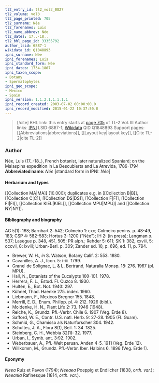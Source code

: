 ```yaml
---
tl2_entry_id: tl2_vol3_0827
tl2_volume: vol3
tl2_page_printed: 705
tl2_surname: Née
tl2_forenames: Luis
tl2_name_abbrev: Née
tl2_dates: 17..-18..
tl2_bhl_page_id: 33355792
author_lsid: 6887-1
wikidata_id: Q1848893
ipni_surname: Née
ipni_forenames: Luis
ipni_standard_form: Née
ipni_dates: 1734-1807
ipni_taxon_scope: 
- Botany
- Spermatophytes
ipni_geo_scope: 
- Mexico
- Spain
ipni_version: 1.1.2.1.1.1.1.1
ipni_record_created: 2003-07-02 00:00:00.0
ipni_record_modified: 2015-01-22 10:37:50.0
---
```


> [!cite] BHL link: this entry starts at [page 705](https://www.biodiversitylibrary.org/page/33355792) of TL-2 Vol. III
> Author links: [IPNI](https://www.ipni.org/a/6887-1) LSID 6887-1, [Wikidata](https://www.wikidata.org/wiki/Q1848893) QID Q1848893
> Support pages: [[Abbreviations|abbreviations]], [[Layout key|layout key]], [[Cite TL-2|cite TL-2]]

### Author

Née, Luis (17..-18..), French botanist, later naturalized Spaniard; on the Malaspina expedition in La Descubierta and La Atrevida, 1789-1794 
**Abbreviated name**: *Née* \[standard form in IPNI: *Née*\]

#### Herbarium and types

[[Collection MA|MA]] (10.000); duplicates e.g. in [[Collection B|B]], [[Collection C|C]], [[Collection DS|DS]], [[Collection F|F]], [[Collection FI|FI]], [[Collection KIEL|KIEL]], [[Collection MPU|MPU]] and [[Collection NY|NY]].

#### Bibliography and biography

AG 5(1): 188; Barnhart 2: 542; Colmeiro 1: cxc; Colmeiro penins. p. 48-49, 183; CSP 4: 582-583; Hortus 3: 1200 ("Née"); IH 2: (in press); Langman p. 537; Lasègue p. 348, 451, 505; PR alph.; Rehder 5: 611; SK 1: 382, xxviii, 5: cccvii, 8: lxviii; Urban-Berl. p. 309; Zander ed. 10, p. 696, ed. 11, p. 794.
- Brewer, W. H., *in* S. Watson, Botany Calif. 2: 553. 1880.
- Cavanilles, A. J., Icon. 5: i-iii. 1799.
- Granel de Solignac, L. & L. Bertrand, Naturalia Monsp. 18: 276. 1967 (pl. MPU).
- Hall, N., Botanists of the Eucalypts 100-101. 1978.
- Herrera, F. L., Estud. Fl. Cuzco 8. 1930.
- Hultén, E., Bot. Not. 1940: 297.
- Kühnel, Thad. Haenke 275. index. 1960.
- Liebmann, F., Mexicos Bregner 155. 1848.
- Merrill, E. D., Enum. Philipp. pl. 4: 212. 1926 (bibl.).
- Moldenke, H. N., Plant Life 2: 73. 1946 (1948).
- Reiche, K., Grundz. Pfl.-Verbr. Chile 6. 1907 (Veg. Erde 8).
- Safford, W. E., Contr. U.S. natl. Herb. 9: 27-28. 1905 (Fl. Guam).
- Schmid, G., Chamisso als Naturforscher 304. 1942.
- Schultes, J. A., Flora 8(1), Beil. 1: 34. 1825.
- Steinberg, C. H., Webbia 32(1): 32. 1977.
- Urban, I., Symb. ant. 3:92. 1902.
- Weberbauer, A., Pfl.-Welt peruan. Anden 4-5. 1911 (Veg. Erde 12).
- Willkomm, M., Grundz. Pfl.-Verbr. Iber. Halbins 6. 1896 (Veg. Erde 1).

#### Eponymy

*Neea* Ruiz et Pavon (1794); *Neeaea* Poeppig et Endlicher (1838, *orth. var.*); *Neeania* Rafinesque (1814, *orth. var.*).

